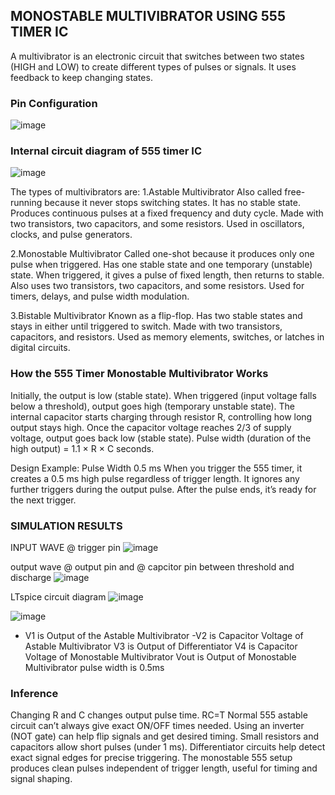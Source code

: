 ## MONOSTABLE MULTIVIBRATOR USING 555 TIMER IC
A multivibrator is an electronic circuit that switches between two states (HIGH and LOW) to create different types of pulses or signals. It uses feedback to keep changing states.

### Pin Configuration
![image](https://github.com/user-attachments/assets/9940bb3d-ff68-48a3-83ec-44fea36ed361)

### Internal circuit diagram of 555 timer IC
![image](https://github.com/user-attachments/assets/796379f8-93c5-432a-8739-2f204a63d23d)

The types of multivibrators are:
1.Astable Multivibrator
Also called free-running because it never stops switching states.
It has no stable state.
Produces continuous pulses at a fixed frequency and duty cycle.
Made with two transistors, two capacitors, and some resistors.
Used in oscillators, clocks, and pulse generators.

2.Monostable Multivibrator
Called one-shot because it produces only one pulse when triggered.
Has one stable state and one temporary (unstable) state.
When triggered, it gives a pulse of fixed length, then returns to stable.
Also uses two transistors, two capacitors, and some resistors.
Used for timers, delays, and pulse width modulation.

3.Bistable Multivibrator
Known as a flip-flop.
Has two stable states and stays in either until triggered to switch.
Made with two transistors, capacitors, and resistors.
Used as memory elements, switches, or latches in digital circuits.


### How the 555 Timer Monostable Multivibrator Works
Initially, the output is low (stable state).
When triggered (input voltage falls below a threshold), output goes high (temporary unstable state).
The internal capacitor starts charging through resistor R, controlling how long output stays high.
Once the capacitor voltage reaches 2/3 of supply voltage, output goes back low (stable state).
Pulse width (duration of the high output) = 1.1 × R × C seconds.


Design Example: Pulse Width 0.5 ms
When you trigger the 555 timer, it creates a 0.5 ms high pulse regardless of trigger length.
It ignores any further triggers during the output pulse.
After the pulse ends, it’s ready for the next trigger.

### SIMULATION RESULTS
INPUT WAVE @ trigger pin
![image](https://github.com/user-attachments/assets/0f5c53a8-920f-4220-81f3-c22bf6b924d1)

output wave @ output pin and @ capcitor pin between threshold and discharge
![image](https://github.com/user-attachments/assets/5cbf074c-7df1-4159-bc6b-0a1f4254c481)

LTspice circuit diagram
![image](https://github.com/user-attachments/assets/423fa657-9279-45dd-8fc0-690fb4b0a6e6)

![image](https://github.com/user-attachments/assets/e8ea12d8-bdf2-4794-9fe7-93d78468a41d)
- V1 is Output of the Astable Multivibrator
-V2 is Capacitor Voltage of Astable Multivibrator
V3 is Output of Differentiator
V4 is Capacitor Voltage of Monostable Multivibrator
Vout is Output of Monostable Multivibrator
pulse width is 0.5ms

### Inference
Changing R and C changes output pulse time.
RC=T
Normal 555 astable circuit can’t always give exact ON/OFF times needed.
Using an inverter (NOT gate) can help flip signals and get desired timing.
Small resistors and capacitors allow short pulses (under 1 ms).
Differentiator circuits help detect exact signal edges for precise triggering.
The monostable 555 setup produces clean pulses independent of trigger length, useful for timing and signal shaping.











